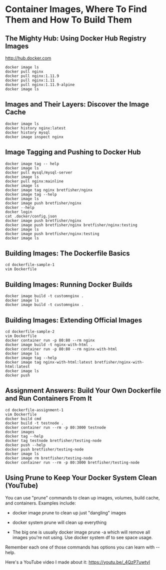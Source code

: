 # Container Images, Where To Find Them and How To Build Them

## The Mighty Hub: Using Docker Hub Registry Images

http://hub.docker.com
```
docker image ls
docker pull nginx
docker pull nginx:1.11.9
docker pull nginx:1.11
docker pull nginx:1.11.9-alpine
docker image ls
```


## Images and Their Layers: Discover the Image Cache
```
docker image ls
docker history nginx:latest
docker history mysql
docker image inspect nginx
```

## Image Tagging and Pushing to Docker Hub
```
docker image tag -- help
docker image ls
docker pull mysql/mysql-server
docker image ls
docker pull nginx:mainline
docker image ls
docker image tag nginx bretfisher/nginx
docker image tag --help
docker image ls
docker image push bretfisher/nginx
docker --help
docker login
cat .docker/config.json
docker image push bretfisher/nginx
docker image push bretfisher/nginx bretfisher/nginx:testing
docker image ls
docker image push bretfisher/nginx:testing
docker image ls
```

## Building Images: The Dockerfile Basics
```
cd dockerfile-sample-1
vim Dockerfile
```

## Building Images: Running Docker Builds
```
docker image build -t customnginx .
docker image ls
docker image build -t customnginx .
```

## Building Images: Extending Official Images

```
cd dockerfile-sample-2
vim Dockerfile
docker container run -p 80:80 --rm nginx
docker image build -t nginx-with-html .
docker container run -p 80:80 --rm nginx-with-html
docker image ls
docker image tag --help
docker image tag nginx-with-html:latest bretfisher/nginx-with-html:latest
docker image ls
docker push
```


## Assignment Answers: Build Your Own Dockerfile and Run Containers From It

```
cd dockerfile-assignment-1
vim Dockerfile
docker build cmd
docker build -t testnode .
docker container run --rm -p 80:3000 testnode
docker images
docker tag --help
docker tag testnode bretfisher/testing-node
docker push --help
docker push bretfisher/testing-node
docker image ls
docker image rm bretfisher/testing-node
docker container run --rm -p 80:3000 bretfisher/testing-node
```


## Using Prune to Keep Your Docker System Clean (YouTube)
You can use "prune" commands to clean up images, volumes, build cache, and containers. Examples include:

- docker image prune to clean up just "dangling" images

- docker system prune will clean up everything

- The big one is usually docker image prune -a which will remove all images you're not using. Use docker system df to see space usage.

Remember each one of those commands has options you can learn with --help.

Here's a YouTube video I made about it: https://youtu.be/_4QzP7uwtvI
